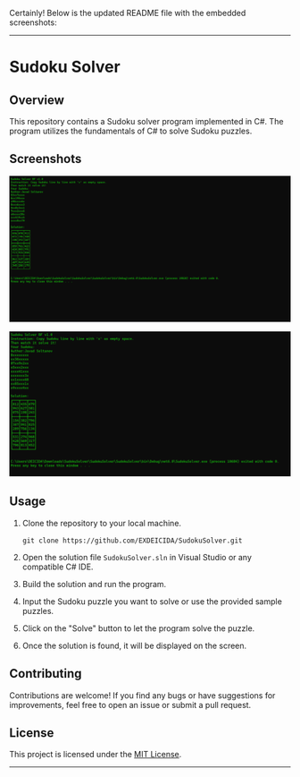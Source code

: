 Certainly! Below is the updated README file with the embedded screenshots:

---

# Sudoku Solver

## Overview

This repository contains a Sudoku solver program implemented in C#. The program utilizes the fundamentals of C# to solve Sudoku puzzles.

## Screenshots

![Screenshot 1](https://github.com/EXDEICIDA/SudokuSolver/raw/640a19362e2c5d58ddc63321877980629409cbc7/Screenshot%202024-02-27%20143340.png)

![Screenshot 2](https://github.com/EXDEICIDA/SudokuSolver/raw/640a19362e2c5d58ddc63321877980629409cbc7/Screenshot%202024-02-27%20145653.png)

## Usage

1. Clone the repository to your local machine.
   
   ```
   git clone https://github.com/EXDEICIDA/SudokuSolver.git
   ```

2. Open the solution file `SudokuSolver.sln` in Visual Studio or any compatible C# IDE.

3. Build the solution and run the program.

4. Input the Sudoku puzzle you want to solve or use the provided sample puzzles.

5. Click on the "Solve" button to let the program solve the puzzle.

6. Once the solution is found, it will be displayed on the screen.

## Contributing

Contributions are welcome! If you find any bugs or have suggestions for improvements, feel free to open an issue or submit a pull request.

## License

This project is licensed under the [MIT License](LICENSE).

---

